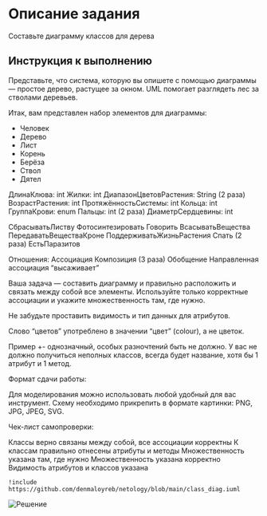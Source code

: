 # Описание задания

Составьте диаграмму классов для дерева

## Инструкция к выполнению

Представьте, что система, которую вы опишете с помощью диаграммы — простое дерево, растущее за окном. UML помогает разглядеть лес за стволами деревьев.

Итак, вам представлен набор элементов для диаграммы:

- Человек
- Дерево
- Лист
- Корень
- Берёза
- Ствол
- Дятел

ДлинаКлюва: int
Жилки: int
ДиапазонЦветовРастения: String (2 раза)
ВозрастРастения: int
ПротяжённостьСистемы: int
Кольца: int
ГруппаКрови: enum
Пальцы: int (2 раза)
ДиаметрСердцевины: int

СбрасыватьЛиству
Фотосинтезировать
Говорить
ВсасыватьВещества
ПередаватьВеществаКроне
ПоддерживатьЖизньРастения
Спать (2 раза)
ЕстьПаразитов

Отношения:
Ассоциация
Композиция (3 раза)
Обобщение
Направленная ассоциация “высаживает”

Ваша задача — составить диаграмму и правильно расположить и связать между собой все элементы. Используйте только корректные ассоциации и укажите множественность там, где нужно.

Не забудьте проставить видимость и тип данных для атрибутов.

Слово “цветов” употреблено в значении “цвет” (colour), а не цветок.

Пример +- однозначный, особых разночтений быть не должно. У вас не должно получиться неполных классов, всегда будет название, хотя бы 1 атрибут и 1 метод.

Формат сдачи работы:

Для моделирования можно использовать любой удобный для вас инструмент. Схему необходимо прикрепить в формате картинки: PNG, JPG, JPEG, SVG.

Чек-лист самопроверки:

Классы верно связаны между собой, все ассоциации корректны
К классам правильно отнесены атрибуты и методы
Множественность указана там, где нужно
Множественность указана корректно
Видимость атрибутов и классов указана

```plantuml
!include https://github.com/denmaloyreb/netology/blob/main/class_diag.iuml
```

![Решение](http://www.plantuml.com/plantuml/proxy?cache=no&src=https://raw.githubusercontent.com/denmaloyreb/netology/main/class_diag.iuml)
